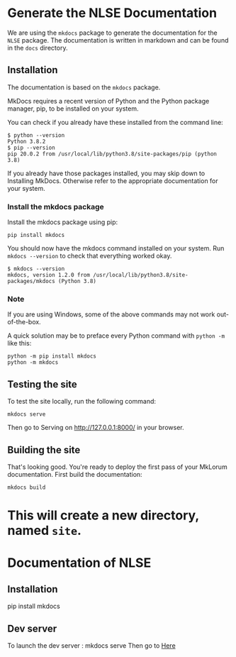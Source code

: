 # Generate the NLSE Documentation
We are using the `mkdocs` package to generate the documentation for the `NLSE` package. The documentation is written in markdown and can be found in the `docs` directory.


## Installation
The documentation is based on the `mkdocs` package. 

MkDocs requires a recent version of Python and the Python package manager, pip, to be installed on your system.

You can check if you already have these installed from the command line:
```
$ python --version
Python 3.8.2
$ pip --version
pip 20.0.2 from /usr/local/lib/python3.8/site-packages/pip (python 3.8)
```

If you already have those packages installed, you may skip down to Installing MkDocs. Otherwise refer to the appropriate documentation for your system.

### Install the mkdocs package
Install the mkdocs package using pip:

```
pip install mkdocs
```

You should now have the mkdocs command installed on your system. Run `mkdocs
--version` to check that everything worked okay.

```
$ mkdocs --version
mkdocs, version 1.2.0 from /usr/local/lib/python3.8/site-packages/mkdocs (Python 3.8)
```

 
### Note

If you are using Windows, some of the above commands may not work out-of-the-box.

A quick solution may be to preface every Python command with `python -m` like this:
```
python -m pip install mkdocs
python -m mkdocs
```
## Testing the site
To test the site locally, run the following command:
```
mkdocs serve
```
Then go to Serving on http://127.0.0.1:8000/ in your browser.

## Building the site
That's looking good. You're ready to deploy the first pass of your MkLorum documentation. First build the documentation:
```
mkdocs build
```

This will create a new directory, named `site`.
=======
# Documentation of NLSE

## Installation
pip install mkdocs

## Dev server
To launch the dev server : mkdocs serve
Then go to [Here](http://127.0.0.1:8000/)
